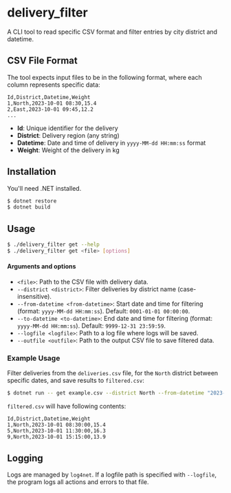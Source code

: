 # delivery_filter

A CLI tool to read specific CSV format and filter entries by city district and datetime.

## CSV File Format

The tool expects input files to be in the following format, where each column represents specific data:
```csv
Id,District,Datetime,Weight
1,North,2023-10-01 08:30,15.4
2,East,2023-10-01 09:45,12.2
...
```

- **Id**: Unique identifier for the delivery
- **District**: Delivery region (any string)
- **Datetime**: Date and time of delivery in `yyyy-MM-dd HH:mm:ss` format
- **Weight**: Weight of the delivery in kg

## Installation

You'll need .NET installed.

```bash
$ dotnet restore
$ dotnet build
```

## Usage

```bash
$ ./delivery_filter get --help
$ ./delivery_filter get <file> [options]
```
#### Arguments and options

- `<file>`: Path to the CSV file with delivery data.
- `--district <district>`: Filter deliveries by district name (case-insensitive).
- `--from-datetime <from-datetime>`: Start date and time for filtering (format: `yyyy-MM-dd HH:mm:ss`). Default: `0001-01-01 00:00:00`.
- `--to-datetime <to-datetime>`: End date and time for filtering (format: `yyyy-MM-dd HH:mm:ss`). Default: `9999-12-31 23:59:59`.
- `--logfile <logfile>`: Path to a log file where logs will be saved.
- `--outfile <outfile>`: Path to the output CSV file to save filtered data.

### Example Usage

Filter deliveries from the `deliveries.csv` file, for the `North` district between specific dates, and save results to `filtered.csv`:

```bash
$ dotnet run -- get example.csv --district North --from-datetime "2023-10-01 00:00" --to-datetime "2023-10-31 23:59" --outfile filtered.csv
```

`filtered.csv` will have following contents:
```
Id,District,Datetime,Weight
1,North,2023-10-01 08:30:00,15.4
5,North,2023-10-01 11:30:00,16.3
9,North,2023-10-01 15:15:00,13.9
```

## Logging

Logs are managed by `log4net`. If a logfile path is specified with `--logfile`, the program logs all actions and errors to that file.